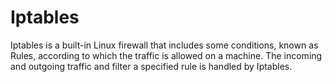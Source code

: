 # Iptables

Iptables is a built-in Linux firewall that includes some conditions, known as Rules, according to which the traffic is allowed on a machine. The incoming and outgoing traffic and filter a specified rule is handled by Iptables.
